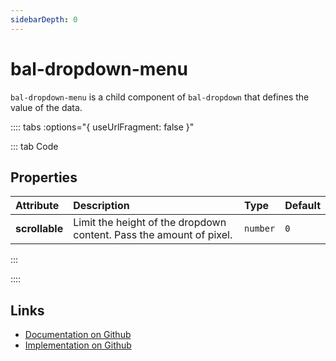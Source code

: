```yaml
---
sidebarDepth: 0
---
```



# bal-dropdown-menu

`bal-dropdown-menu` is a child component of `bal-dropdown` that defines the value of the data.




:::: tabs :options="{ useUrlFragment: false }"

::: tab Code

## Properties


| Attribute      | Description                                                         | Type     | Default |
| :------------- | :------------------------------------------------------------------ | :------- | :------ |
| **scrollable** | Limit the height of the dropdown content. Pass the amount of pixel. | `number` | `0`     |


:::


::::

## Links

* [Documentation on Github](https://github.com/baloise/design-system/blob/master/docs/src/components/components/bal-dropdown-menu.md)
* [Implementation on Github](https://github.com/baloise/design-system/blob/master/packages/components/src/components/bal-dropdown-menu)
